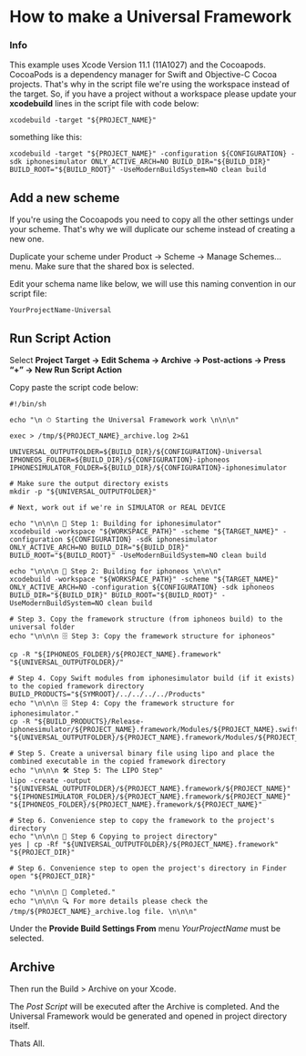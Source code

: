 # How to make a Universal Framework

### Info

This example uses Xcode Version 11.1 (11A1027) and the Cocoapods. CocoaPods is a dependency manager for Swift and Objective-C Cocoa projects. That's why in the script file we're using the workspace instead of the target. So, if you have a project without a workspace please update your **xcodebuild** lines in the script file with code below:

```
xcodebuild -target "${PROJECT_NAME}" 
```

something like this:

```
xcodebuild -target "${PROJECT_NAME}" -configuration ${CONFIGURATION} -sdk iphonesimulator ONLY_ACTIVE_ARCH=NO BUILD_DIR="${BUILD_DIR}" BUILD_ROOT="${BUILD_ROOT}" -UseModernBuildSystem=NO clean build
```

## Add a new scheme

If you're using the Cocoapods you need to copy all the other settings under your scheme. That's why we will duplicate our scheme instead of creating a new one.

Duplicate your scheme under Product → Scheme → Manage Schemes... menu. Make sure that the shared box is selected.

Edit your schema name like below, we will use this naming convention in our script file:

```
YourProjectName-Universal
```

## Run Script Action

Select **Project Target → Edit Schema → Archive → Post-actions → Press “+” → New Run Script Action**

Copy paste the script code below:

```
#!/bin/sh

echo "\n ⏱ Starting the Universal Framework work \n\n\n"

exec > /tmp/${PROJECT_NAME}_archive.log 2>&1

UNIVERSAL_OUTPUTFOLDER=${BUILD_DIR}/${CONFIGURATION}-Universal
IPHONEOS_FOLDER=${BUILD_DIR}/${CONFIGURATION}-iphoneos
IPHONESIMULATOR_FOLDER=${BUILD_DIR}/${CONFIGURATION}-iphonesimulator

# Make sure the output directory exists
mkdir -p "${UNIVERSAL_OUTPUTFOLDER}"

# Next, work out if we're in SIMULATOR or REAL DEVICE

echo "\n\n\n 🚀 Step 1: Building for iphonesimulator"
xcodebuild -workspace "${WORKSPACE_PATH}" -scheme "${TARGET_NAME}" -configuration ${CONFIGURATION} -sdk iphonesimulator ONLY_ACTIVE_ARCH=NO BUILD_DIR="${BUILD_DIR}" BUILD_ROOT="${BUILD_ROOT}" -UseModernBuildSystem=NO clean build

echo "\n\n\n 🚀 Step 2: Building for iphoneos \n\n\n"
xcodebuild -workspace "${WORKSPACE_PATH}" -scheme "${TARGET_NAME}" ONLY_ACTIVE_ARCH=NO -configuration ${CONFIGURATION} -sdk iphoneos  BUILD_DIR="${BUILD_DIR}" BUILD_ROOT="${BUILD_ROOT}" -UseModernBuildSystem=NO clean build

# Step 3. Copy the framework structure (from iphoneos build) to the universal folder
echo "\n\n\n 🗄 Step 3: Copy the framework structure for iphoneos"

cp -R "${IPHONEOS_FOLDER}/${PROJECT_NAME}.framework" "${UNIVERSAL_OUTPUTFOLDER}/"

# Step 4. Copy Swift modules from iphonesimulator build (if it exists) to the copied framework directory
BUILD_PRODUCTS="${SYMROOT}/../../../../Products"
echo "\n\n\n 🗄 Step 4: Copy the framework structure for iphonesimulator."
cp -R "${BUILD_PRODUCTS}/Release-iphonesimulator/${PROJECT_NAME}.framework/Modules/${PROJECT_NAME}.swiftmodule/." "${UNIVERSAL_OUTPUTFOLDER}/${PROJECT_NAME}.framework/Modules/${PROJECT_NAME}.swiftmodule"

# Step 5. Create a universal binary file using lipo and place the combined executable in the copied framework directory
echo "\n\n\n 🛠 Step 5: The LIPO Step"
lipo -create -output "${UNIVERSAL_OUTPUTFOLDER}/${PROJECT_NAME}.framework/${PROJECT_NAME}" "${IPHONESIMULATOR_FOLDER}/${PROJECT_NAME}.framework/${PROJECT_NAME}" "${IPHONEOS_FOLDER}/${PROJECT_NAME}.framework/${PROJECT_NAME}"

# Step 6. Convenience step to copy the framework to the project's directory
echo "\n\n\n 🚛 Step 6 Copying to project directory"
yes | cp -Rf "${UNIVERSAL_OUTPUTFOLDER}/${PROJECT_NAME}.framework" "${PROJECT_DIR}"

# Step 6. Convenience step to open the project's directory in Finder
open "${PROJECT_DIR}"

echo "\n\n\n 🏁 Completed."
echo "\n\n\n 🔍 For more details please check the /tmp/${PROJECT_NAME}_archive.log file. \n\n\n"

```

Under the **Provide Build Settings From** menu *YourProjectName* must be selected.

## Archive

Then run the Build > Archive on your Xcode.

The *Post Script* will be executed after the Archive is completed. And the Universal Framework would be generated and opened in project directory itself.

Thats All.
